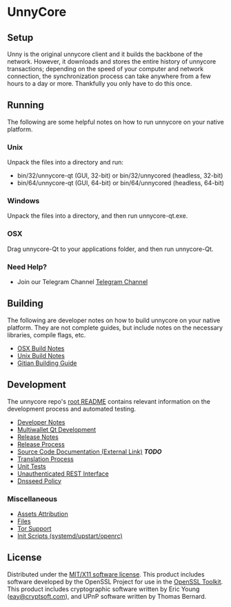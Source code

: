 UnnyCore
=====================

Setup
---------------------
Unny is the original unnycore client and it builds the backbone of the network. However, it downloads and stores the entire history of unnycore transactions; depending on the speed of your computer and network connection, the synchronization process can take anywhere from a few hours to a day or more. Thankfully you only have to do this once.

Running
---------------------
The following are some helpful notes on how to run unnycore on your native platform.

### Unix

Unpack the files into a directory and run:

- bin/32/unnycore-qt (GUI, 32-bit) or bin/32/unnycored (headless, 32-bit)
- bin/64/unnycore-qt (GUI, 64-bit) or bin/64/unnycored (headless, 64-bit)

### Windows

Unpack the files into a directory, and then run unnycore-qt.exe.

### OSX

Drag unnycore-Qt to your applications folder, and then run unnycore-Qt.

### Need Help?

* Join our Telegram Channel [Telegram Channel](https://t.me/Unnycore_official)

Building
---------------------
The following are developer notes on how to build unnycore on your native platform. They are not complete guides, but include notes on the necessary libraries, compile flags, etc.

- [OSX Build Notes](build-osx.md)
- [Unix Build Notes](build-unix.md)
- [Gitian Building Guide](gitian-building.md)

Development
---------------------
The unnycore repo's [root README](https://github.com/unnycore/unnycore/blob/master/README.md) contains relevant information on the development process and automated testing.

- [Developer Notes](developer-notes.md)
- [Multiwallet Qt Development](multiwallet-qt.md)
- [Release Notes](release-notes.md)
- [Release Process](release-process.md)
- [Source Code Documentation (External Link)](https://dev.visucore.com/bitcoin/doxygen/) ***TODO***
- [Translation Process](translation_process.md)
- [Unit Tests](unit-tests.md)
- [Unauthenticated REST Interface](REST-interface.md)
- [Dnsseed Policy](dnsseed-policy.md)

### Miscellaneous
- [Assets Attribution](assets-attribution.md)
- [Files](files.md)
- [Tor Support](tor.md)
- [Init Scripts (systemd/upstart/openrc)](init.md)

License
---------------------
Distributed under the [MIT/X11 software license](http://www.opensource.org/licenses/mit-license.php).
This product includes software developed by the OpenSSL Project for use in the [OpenSSL Toolkit](https://www.openssl.org/). This product includes
cryptographic software written by Eric Young ([eay@cryptsoft.com](mailto:eay@cryptsoft.com)), and UPnP software written by Thomas Bernard.

